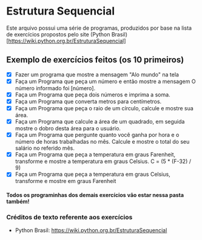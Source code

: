 # Estrutura Sequencial

Este arquivo possui uma série de programas, produzidos por base na lista de exercícios propostos
pelo site (Python Brasil) [https://wiki.python.org.br/EstruturaSequencial]

## Exemplo de exercícios feitos (os 10 primeiros)

- [X] Fazer um programa que mostre a mensagem "Alo mundo" na tela
- [X] Faça um Programa que peça um número e então mostre a mensagem O número informado foi [número].
- [X] Faça um Programa que peça dois números e imprima a soma.
- [X] Faça um Programa que converta metros para centímetros.
- [X] Faça um Programa que peça o raio de um círculo, calcule e mostre sua área. 
- [X] Faça um Programa que calcule a área de um quadrado, em seguida mostre o dobro desta área para o usuário. 
- [X] Faça um Programa que pergunte quanto você ganha por hora e o número de horas trabalhadas no mês. Calcule e mostre o total do seu salário no referido mês.
- [X] Faça um Programa que peça a temperatura em graus Farenheit, transforme e mostre a temperatura em graus Celsius. C = (5 * (F-32) / 9)
- [X] Faça um Programa que peça a temperatura em graus Celsius, transforme e mostre em graus Farenheit

#### Todos os programinhas dos demais exercícios vão estar nessa pasta também!


### Créditos de texto referente aos exercícios

- Python Brasil: https://wiki.python.org.br/EstruturaSequencial
